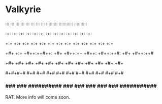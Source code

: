 # Valkyrie
  :::     :::     :::     :::        :::    ::: :::   ::: :::::::::  ::::::::::: :::::::::: 
  
  :+:     :+:   :+: :+:   :+:        :+:   :+:  :+:   :+: :+:    :+:     :+:     :+:   
  
 +:+     +:+  +:+   +:+  +:+        +:+  +:+    +:+ +:+  +:+    +:+     +:+     +:+   
 
+#+     +:+ +#++:++#++: +#+        +#++:++      +#++:   +#++:++#:      +#+     +#++:++#  

+#+   +#+  +#+     +#+ +#+        +#+  +#+      +#+    +#+    +#+     +#+     +#+ 

#+#+#+#   #+#     #+# #+#        #+#   #+#     #+#    #+#    #+#     #+#     #+# 

 ###     ###     ### ########## ###    ###    ###    ###    ### ########### ##########       

 
RAT. More info will come soon. 
